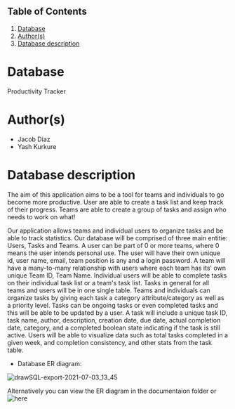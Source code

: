 ## Table of Contents
1. [Database](#database)
2. [Author(s)](#author)
3. [Database description](#description)
 
# Database
Productivity Tracker

# Author(s)
- Jacob Diaz
- Yash Kurkure

# Database description

The aim of this application aims to be a tool for teams and individuals to go become more productive. User are able to create a task list and keep track of their progress. Teams are able to create a group of tasks and assign who needs to work on what!

Our application allows teams and individual users to organize tasks and be able to track statistics. Our database will be comprised of three main entitie: Users, Tasks and Teams. A user can be part of 0 or more teams, where 0 means the user intends personal use. The user will have their own unique id, user name, email, team position is any and a login password. A team will have a many-to-many relationship with users where each team has its' own unique Team ID, Team Name. Individual users will be able to complete tasks on their individual task list or a team's task list. Tasks in general for all teams and users will be in one single table.  Teams and individuals can organize tasks by giving each task a category attribute/category as well as a priority level. Tasks can be ongoing tasks or even completed tasks and this will be able to be updated by a user. A task will include a unique task ID, task name, author, description, creation date, due date, actual completion date, category, and a completed boolean state indicating if the task is still active. Users will be able to visualize data such as total tasks completed in a given week, and completion consistency, and other stats from the task table.


- Database ER diagram:

![drawSQL-export-2021-07-03_13_45](https://github.com/diamalab/cs480---course-project-productivity_tracker/blob/main/documentation/ER_diagram.png)

Alternatively you can view the ER diagram in the documentaion folder or ![here](https://drawsql.app/uic-1/diagrams/cs-480-productivity-tracker)
